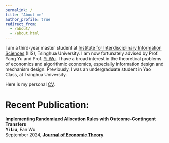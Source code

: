 ```yaml
---
permalink: /
title: "About me"
author_profile: true
redirect_from: 
  - /about/
  - /about.html
---
```


I am a third-year master student at [Institute for Interdisciplinary Information Sciences](https://iiis.tsinghua.edu.cn/) (IIIS), Tsinghua University. I am now fortunately advised by Prof. Yang Yu and Prof. [Yi Wu](https://jxwuyi.weebly.com/). I have a broad interest in the theoretical problems of economics and algorithmic economics, especially information design and mechanism design. Previously, I was an undergraduate student in Yao Class, at Tsinghua University. 

Here is my personal [CV](/files/Yi_Liu_s_CV.pdf).


Recent Publication:
======
**Implementing Randomized Allocation Rules with Outcome-Contingent Transfers**<br>
**Yi Liu**, Fan Wu<br>
September 2024, [**Journal of Economic Theory**](<https://doi.org/10.1016/j.jet.2024.105878>)
